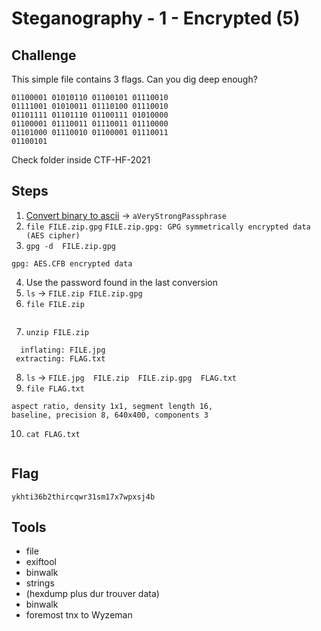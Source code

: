  # Steganography - 1 - Encrypted (5)

## Challenge
This simple file contains 3 flags. Can you dig deep enough?
```
01100001 01010110 01100101 01110010 
01111001 01010011 01110100 01110010 
01101111 01101110 01100111 01010000 
01100001 01110011 01110011 01110000 
01101000 01110010 01100001 01110011 
01100101
```
Check folder inside CTF-HF-2021

## Steps
1. <a href="https://www.rapidtables.com/convert/number/binary-to-ascii.html">Convert binary to ascii</a> -> `aVeryStrongPassphrase`
2. `file FILE.zip.gpg` 
```FILE.zip.gpg: GPG symmetrically encrypted data (AES cipher)```
3. `gpg -d  FILE.zip.gpg`
```gpg: keybox '/home/kali/.gnupg/pubring.kbx' created
gpg: AES.CFB encrypted data
```
4. Use the password found in the last conversion
5. `ls` -> `FILE.zip FILE.zip.gpg`
6. `file FILE.zip`
```FILE.zip: Zip archive data, at least v2.0 to extract
```
7. `unzip FILE.zip`
```Archive:  FILE.zip
  inflating: FILE.jpg                
 extracting: FLAG.txt
```
8. `ls` -> `FILE.jpg  FILE.zip  FILE.zip.gpg  FLAG.txt`
9. `file FLAG.txt`
```FILE.jpg: JPEG image data, JFIF standard 1.01, 
aspect ratio, density 1x1, segment length 16, 
baseline, precision 8, 640x400, components 3
```
10. `cat FLAG.txt`  
```You found a flag! <ykhti36b2thircqwr31sm17x7wpxsj4b>
```

## Flag
`ykhti36b2thircqwr31sm17x7wpxsj4b`

## Tools 
- file
- exiftool
- binwalk
- strings
- (hexdump plus dur trouver data)
- binwalk
- foremost
tnx to Wyzeman
